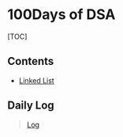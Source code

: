 # 100Days of DSA

[TOC]

## Contents

* [Linked List](01_linked_list/README.md)

## Daily Log

> [Log](log.md)